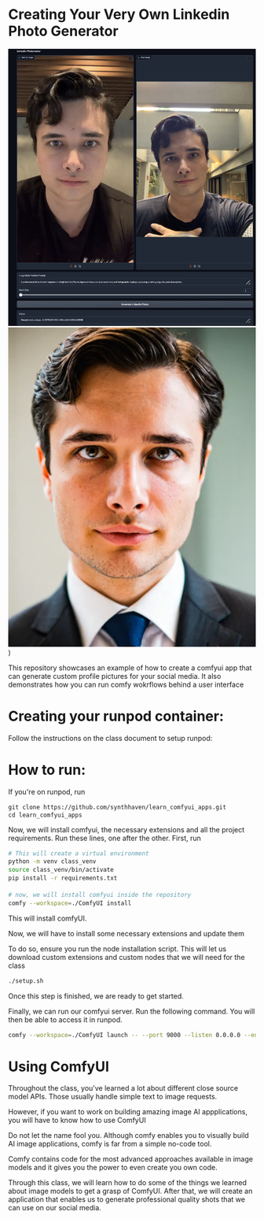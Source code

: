 # Creating Your Very Own Linkedin Photo Generator
![Our UI](comfy_interface.png)
![Generated Image](american%20psycho.webp))


This repository showcases an example of how to create a comfyui app that can generate custom profile pictures for your social media. It also demonstrates how you can run comfy wokrflows behind a user interface


# Creating your runpod container:

Follow the instructions on the class document to setup runpod: 

# How to run:

If you're on runpod, run 

```
git clone https://github.com/synthhaven/learn_comfyui_apps.git
cd learn_comfyui_apps
```

Now, we will install comfyui, the necessary extensions and all the project requirements. Run these lines, one after the other.
First, run 

```bash
# This will create a virtual environment
python -m venv class_venv
source class_venv/bin/activate
pip install -r requirements.txt

# now, we will install comfyui inside the repository
comfy --workspace=./ComfyUI install
```

This will install comfyUI.


Now, we will have to install some necessary extensions and update them

To do so, ensure you run the node installation script. This will let us download custom extensions and custom nodes that we will need for the class

```bash
./setup.sh
```


Once this step is finished, we are ready to get started. 


Finally, we can run our comfyui server. Run the following command. You will then be able to access it in runpod.


```bash
comfy --workspace=./ComfyUI launch -- --port 9000 --listen 0.0.0.0 --enable-cors-header '*'
```

# Using ComfyUI

Throughout the class, you've learned a lot about different close source model APIs. Those usually handle simple text to image requests.

However, if you want to work on building amazing image AI appplications, you will have to know how to use ComfyUI

Do not let the name fool you. Although comfy enables you to visually build AI image applications, comfy is far from a simple no-code tool.

Comfy contains code for the most advanced approaches available in image models and it gives you the power to even create you own code.

Through this class, we will learn how to do some of the things we learned about image models to get a grasp of ComfyUI. After that, we will create an application that enables us to generate professional quality shots that we can use on our social media.

